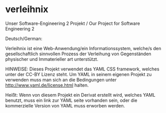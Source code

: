 verleihnix
==========

Unser Software-Engineering 2 Projekt / Our Project for Software Engineering 2

Deutsch/German: 

Verleihnix ist eine Web-Anwendung/ein Informationssystem, welche/s den gesellschaftlich sinnvollen Prozess der Verleihung von Gegenständen physischer und Immaterieller art unterstützt.

HINWEISE: Dieses Projekt verwendet das YAML CSS framework, welches unter der CC-BY Lizenz steht.
Um YAML in seinem eigenen Projekt zu verwenden muss man sich an die Bedingungen unter http://www.yaml.de/license.html halten.

Heißt: Wenn von diesem Projekt ein Derivat erstellt wird, welches YAML benutzt, muss ein link zur YAML seite vorhanden sein, oder die kommerzielle Version von YAML muss erworben werden. 
